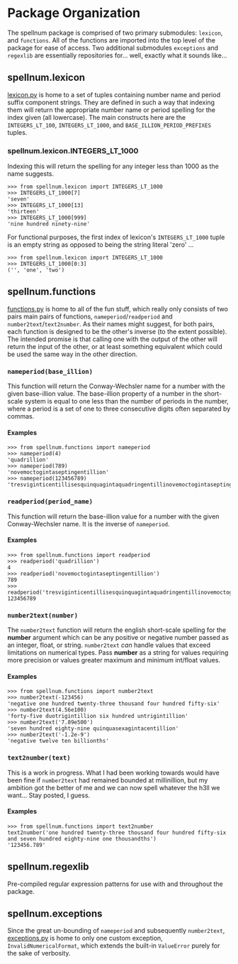 # Package Organization
The spellnum package is comprised of two primary submodules: `lexicon`, and `functions`. All of the functions are imported into the top level of the package for ease of access. Two additional submodules `exceptions` and `regexlib` are essentially repositories for... well, exactly what it sounds like...

## spellnum.lexicon
[lexicon.py](lexicon.py) is home to a set of tuples containing number name and period suffix component strings. They are defined in such a way that indexing them will return the appropriate number name or period spelling for the index given (all lowercase). The main constructs here are the `INTEGERS_LT_100`, `INTEGERS_LT_1000`, and `BASE_ILLION_PERIOD_PREFIXES` tuples.

### spellnum.lexicon.INTEGERS_LT_1000
Indexing this will return the spelling for any integer less than 1000 as the name suggests.
```
>>> from spellnum.lexicon import INTEGERS_LT_1000
>>> INTEGERS_LT_1000[7]
'seven'
>>> INTEGERS_LT_1000[13]
'thirteen'
>>> INTEGERS_LT_1000[999]
'nine hundred ninety-nine'
```
For functional purposes, the first index of lexicon's `INTEGERS_LT_1000` tuple is an empty string as opposed to being the string literal 'zero' ...
```
>>> from spellnum.lexicon import INTEGERS_LT_1000
>>> INTEGERS_LT_1000[0:3]
('', 'one', 'two')
```

## spellnum.functions
[functions.py](functions.py) is home to all of the fun stuff, which really only consists of two pairs main pairs of functions, `nameperiod`/`readperiod` and `number2text`/`text2number`. As their names might suggest, for both pairs, each function is designed to be the other's inverse (to the extent possible). The intended promise is that calling one with the output of the other will return the input of the other, or at least something equivalent which could be used the same way in the other direction.

### `nameperiod(base_illion)`
This function will return the Conway-Wechsler name for a number with the given base-illion value. The base-illion property of a number in the short-scale system is equal to one less than the number of periods in the number, where a period is a set of one to three consecutive digits often separated by commas.
#### Examples
```
>>> from spellnum.functions import nameperiod
>>> nameperiod(4)
'quadrillion'
>>> nameperiod(789)
'novemoctogintaseptingentillion'
>>> nameperiod(123456789)
'tresviginticentillisesquinquagintaquadringentillinovemoctogintaseptingentillion'
```

### `readperiod(period_name)`
This function will return the base-illion value for a number with the given Conway-Wechsler name. It is the inverse of `nameperiod`.

#### Examples
```
>>> from spellnum.functions import readperiod
>>> readperiod('quadrillion')
4
>>> readperiod('novemoctogintaseptingentillion')
789
>>> readperiod('tresviginticentillisesquinquagintaquadringentillinovemoctogintaseptingentillion')
123456789
```

### `number2text(number)`
The `number2text` function will return the english short-scale spelling for the **number** argument which can be any positive or negative number passed as an integer, float, or string. `number2text` *can* handle values that exceed limitations on numerical types. Pass **number** as a string for values requiring more precision or values greater maximum and minimum int/float values.
#### Examples
```
>>> from spellnum.functions import number2text
>>> number2text(-123456)
'negative one hundred twenty-three thousand four hundred fifty-six'
>>> number2text(4.56e100)
'forty-five duotrigintillion six hundred untrigintillion'
>>> number2text('7.89e500')
'seven hundred eighty-nine quinquasexagintacentillion'
>>> number2text('-1.2e-9')
'negative twelve ten billionths'
```

### `text2number(text)`
This is a work in progress. What I had been working towards would have been fine if `number2text` had remained bounded at millinillion, but my ambition got the better of me and we can now spell whatever the h3ll we want... Stay posted, I guess.

#### Examples
```
>>> from spellnum.functions import text2number
text2number('one hundred twenty-three thousand four hundred fifty-six and seven hundred eighty-nine one thousandths')
'123456.789'
```

## spellnum.regexlib
Pre-compiled regular expression patterns for use with and throughout the package.

## spellnum.exceptions
Since the great un-bounding of `nameperiod` and subsequently `number2text`, [exceptions.py](exceptions.py) is home to only one custom exception, `InvalidNumericalFormat`, which extends the built-in `ValueError` purely for the sake of verbosity.
